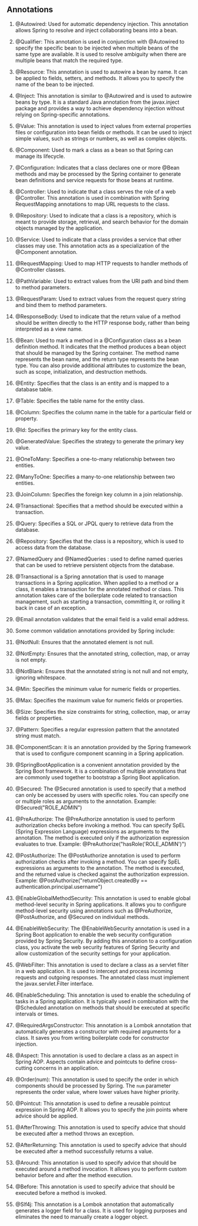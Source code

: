 ## Annotations
1. @Autowired: Used for automatic dependency injection. This annotation allows Spring to resolve and inject collaborating beans into a bean.
2. @Qualifier: This annotation is used in conjunction with @Autowired to specify the specific bean to be injected when multiple beans of the same type are available. It is used to resolve ambiguity when there are multiple beans that match the required type.
3. @Resource: This annotation is used to autowire a bean by name. It can be applied to fields, setters, and methods. It allows you to specify the name of the bean to be injected.
4. @Inject: This annotation is similar to @Autowired and is used to autowire beans by type. It is a standard Java annotation from the javax.inject package and provides a way to achieve dependency injection without relying on Spring-specific annotations.
5. @Value: This annotation is used to inject values from external properties files or configuration into bean fields or methods. It can be used to inject simple values, such as strings or numbers, as well as complex objects.

5. @Component: Used to mark a class as a bean so that Spring can manage its lifecycle.

6. @Configuration: Indicates that a class declares one or more @Bean methods and may be processed by the Spring container to generate bean definitions and service requests for those beans at runtime.

7. @Controller: Used to indicate that a class serves the role of a web @Controller. This annotation is used in combination with Spring RequestMapping annotations to map URL requests to the class.

8. @Repository: Used to indicate that a class is a repository, which is meant to provide storage, retrieval, and search behavior for the domain objects managed by the application.

9. @Service: Used to indicate that a class provides a service that other classes may use. This annotation acts as a specialization of the @Component annotation.

10. @RequestMapping: Used to map HTTP requests to handler methods of @Controller classes.

11. @PathVariable: Used to extract values from the URI path and bind them to method parameters.

12. @RequestParam: Used to extract values from the request query string and bind them to method parameters.

13. @ResponseBody: Used to indicate that the return value of a method should be written directly to the HTTP response body, rather than being interpreted as a view name.
14. @Bean: Used to mark a method in a @Configuration class as a bean definition method. It indicates that the method produces a bean object that should be managed by the Spring container. The method name represents the bean name, and the return type represents the bean type. You can also provide additional attributes to customize the bean, such as scope, initialization, and destruction methods.
15. @Entity: Specifies that the class is an entity and is mapped to a database table.
16. @Table: Specifies the table name for the entity class.
17. @Column: Specifies the column name in the table for a particular field or property.
18. @Id: Specifies the primary key for the entity class.
19. @GeneratedValue: Specifies the strategy to generate the primary key value.
20. @OneToMany: Specifies a one-to-many relationship between two entities.
21. @ManyToOne: Specifies a many-to-one relationship between two entities.
22. @JoinColumn: Specifies the foreign key column in a join relationship.
23. @Transactional: Specifies that a method should be executed within a transaction.
24. @Query: Specifies a SQL or JPQL query to retrieve data from the database.
25. @Repository: Specifies that the class is a repository, which is used to access data from the database.
26. @NamedQuery and @NamedQueries : used to define named queries that can be used to retrieve persistent objects from the database.
27. @Transactional is a Spring annotation that is used to manage transactions in a Spring application. When applied to a method or a class, it enables a transaction for the annotated method or class. This annotation takes care of the boilerplate code related to transaction management, such as starting a transaction, committing it, or rolling it back in case of an exception.
28. @Email annotation validates that the email field is a valid email address.
29. Some common validation annotations provided by Spring include:
30. @NotNull: Ensures that the annotated element is not null.
31. @NotEmpty: Ensures that the annotated string, collection, map, or array is not empty.
32. @NotBlank: Ensures that the annotated string is not null and not empty, ignoring whitespace.
33. @Min: Specifies the minimum value for numeric fields or properties.
34. @Max: Specifies the maximum value for numeric fields or properties.
35. @Size: Specifies the size constraints for string, collection, map, or array fields or properties.
36. @Pattern: Specifies a regular expression pattern that the annotated string must match.
37. @ComponentScan: it is an annotation provided by the Spring framework that is used to configure component scanning in a Spring application.
38. @SpringBootApplication is a convenient annotation provided by the Spring Boot framework. It is a combination of multiple annotations that are commonly used together to bootstrap a Spring Boot application. 
39. @Secured: The @Secured annotation is used to specify that a method can only be accessed by users with specific roles. You can specify one or multiple roles as arguments to the annotation. Example: @Secured("ROLE_ADMIN")
40. @PreAuthorize: The @PreAuthorize annotation is used to perform authorization checks before invoking a method. You can specify SpEL (Spring Expression Language) expressions as arguments to the annotation. The method is executed only if the authorization expression evaluates to true. Example: @PreAuthorize("hasRole('ROLE_ADMIN')")
41. @PostAuthorize: The @PostAuthorize annotation is used to perform authorization checks after invoking a method. You can specify SpEL expressions as arguments to the annotation. The method is executed, and the returned value is checked against the authorization expression. Example: @PostAuthorize("returnObject.createdBy == authentication.principal.username")
42. @EnableGlobalMethodSecurity: This annotation is used to enable global method-level security in Spring applications. It allows you to configure method-level security using annotations such as @PreAuthorize, @PostAuthorize, and @Secured on individual methods.
43. @EnableWebSecurity: The @EnableWebSecurity annotation is used in a Spring Boot application to enable the web security configuration provided by Spring Security. By adding this annotation to a configuration class, you activate the web security features of Spring Security and allow customization of the security settings for your application.
44. @WebFilter: This annotation is used to declare a class as a servlet filter in a web application. It is used to intercept and process incoming requests and outgoing responses. The annotated class must implement the javax.servlet.Filter interface.
45. @EnableScheduling: This annotation is used to enable the scheduling of tasks in a Spring application. It is typically used in combination with the @Scheduled annotation on methods that should be executed at specific intervals or times.
46. @RequiredArgsConstructor: This annotation is a Lombok annotation that automatically generates a constructor with required arguments for a class. It saves you from writing boilerplate code for constructor injection.
47. @Aspect: This annotation is used to declare a class as an aspect in Spring AOP. Aspects contain advice and pointcuts to define cross-cutting concerns in an application.
48. @Order(num): This annotation is used to specify the order in which components should be processed by Spring. The `num` parameter represents the order value, where lower values have higher priority.
49. @Pointcut: This annotation is used to define a reusable pointcut expression in Spring AOP. It allows you to specify the join points where advice should be applied.
50. @AfterThrowing: This annotation is used to specify advice that should be executed after a method throws an exception.
51. @AfterReturning: This annotation is used to specify advice that should be executed after a method successfully returns a value.
52. @Around: This annotation is used to specify advice that should be executed around a method invocation. It allows you to perform custom behavior before and after the method execution.
53. @Before: This annotation is used to specify advice that should be executed before a method is invoked.
54. @Slf4j: This annotation is a Lombok annotation that automatically generates a logger field for a class. It is used for logging purposes and eliminates the need to manually create a logger object.